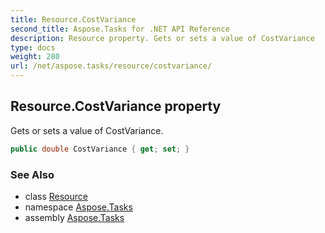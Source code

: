```yaml
---
title: Resource.CostVariance
second_title: Aspose.Tasks for .NET API Reference
description: Resource property. Gets or sets a value of CostVariance
type: docs
weight: 280
url: /net/aspose.tasks/resource/costvariance/
---
```

## Resource.CostVariance property

Gets or sets a value of CostVariance.

```csharp
public double CostVariance { get; set; }
```

### See Also

* class [Resource](../)
* namespace [Aspose.Tasks](../../resource/)
* assembly [Aspose.Tasks](../../../)


